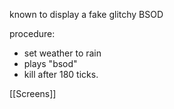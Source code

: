 
known to display a fake glitchy BSOD


procedure:
- set weather to rain
- plays "bsod"
- kill after 180 ticks.



[[Screens]]
